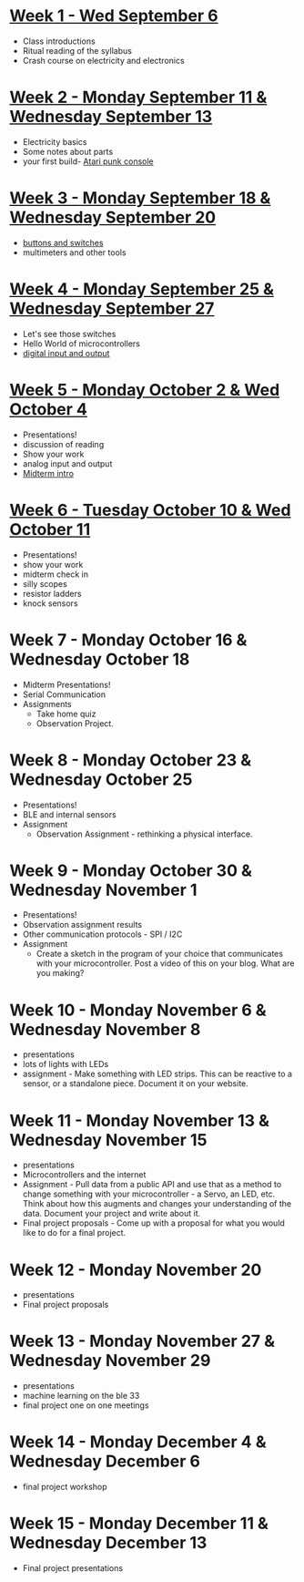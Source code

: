 # [Week 1 - Wed September 6](week1.md)
* Class introductions
* Ritual reading of the syllabus
* Crash course on electricity and electronics

# [Week 2 - Monday September 11 & Wednesday September 13](week2/main.md)
* Electricity basics
* Some notes about parts
* your first build- [Atari punk console](/week2/apc.md)

# [Week 3 - Monday September 18 & Wednesday September 20](week3/main.md)
* [buttons and switches](switches.md)
* multimeters and other tools

# [Week 4 - Monday September 25 & Wednesday September 27](week4/main.md)
* Let's see those switches
* Hello World of microcontrollers
* [digital input and output](week4/week4.md)

# [Week 5 - Monday October 2 & Wed October 4](week5/main.md)
* Presentations!
* discussion of reading
* Show your work
* analog input and output
* [Midterm intro](midterm.md)

# [Week 6 - Tuesday October 10 & Wed October 11](week6/main.md)
* Presentations!
* show your work
* midterm check in
* silly scopes
* resistor ladders
* knock sensors

# Week 7 - Monday October 16 & Wednesday October 18
* Midterm Presentations!
* Serial Communication
* Assignments
  * Take home quiz
  * Observation Project.
 
# Week 8 - Monday October 23 & Wednesday October 25
* Presentations!
* BLE and internal sensors
* Assignment
  * Observation Assignment - rethinking a physical interface.

# Week 9 - Monday October 30 & Wednesday November 1
* Presentations!
* Observation assignment results
* Other communication protocols - SPI / I2C
* Assignment
  * Create a sketch in the program of your choice that communicates with your microcontroller. Post a video of this on your blog. What are you making?
 
# Week 10 - Monday November 6 & Wednesday November 8
* presentations
* lots of lights with LEDs
* assignment - Make something with LED strips. This can be reactive to a sensor, or a standalone piece. Document it on your website.

# Week 11 - Monday November 13 & Wednesday November 15
* presentations
* Microcontrollers and the internet
* Assignment - Pull data from a public API and use that as a method to change something with your microcontroller - a Servo, an LED, etc. Think about how this augments and changes your understanding of the data. Document your project and write about it. 
* Final project proposals - Come up with a proposal for what you would like to do for a final project. 

# Week 12 - Monday November 20 
* presentations
* Final project proposals

# Week 13 - Monday November 27 & Wednesday November 29
* presentations
* machine learning on the ble 33
* final project one on one meetings

# Week 14 - Monday December 4 & Wednesday December 6
* final project workshop

# Week 15 - Monday December 11 & Wednesday December 13
* Final project presentations
